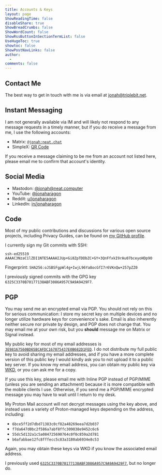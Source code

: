 ```yaml
---
title: Accounts & Keys
layout: page
ShowReadingTime: false
disableShare: true
ShowBreadCrumbs: false
ShowWordCount: false
ShowRssButtonInSectionTermList: false
UseHugoToc: true
showtoc: false
ShowPostNavLinks: false
author:
  -
comments: false
---
```


## Contact Me

The best way to get in touch with me is via email at jonah@triplebit.net.

## Instant Messaging

I am not generally available via IM and will likely not respond to any message requests in a timely manner, but if you do receive a message from me, I use the following accounts:

- Matrix: [`@jonah:neat.chat`](https://matrix.to/#/@jonah:neat.chat)
- SimpleX: [QR Code](/simplex)

If you receive a message claiming to be me from an account not listed here, please email me to confirm that account's identity.

## Social Media

- Mastodon: [@jonah@neat.computer](https://mastodon.neat.computer/@jonah)
- YouTube: [@jonaharagon](https://youtube.com/@jonaharagon)
- Reddit: [u/jonaharagon](https://www.reddit.com/user/JonahAragon)
- LinkedIn: [in/jonaharagon](https://www.linkedin.com/in/jonaharagon/)

## Code

Most of my public contributions and discussions for various open source projects, including Privacy Guides, can be found on [my GitHub profile](https://github.com/jonaharagon).

I currently sign my Git commits with SSH:

```
ssh-ed25519 AAAAC3NzaC1lZDI1NTE5AAAAIJUp+Gi8ZpTDDbZC+GY+3QnFfxkI9rAu07bceyoHDp9O
```

Fingerprint: `SHA256:oJSBSFgpWl4g+IwjL96Ya8ocGfI7r6VKnQw+257pZZ0`

I previously signed commits with the GPG key `6325C3370B70177138ABF3086A957C9A9A9429F7`.

## PGP

You may send me an encrypted email via PGP. You should not rely on this for serious communication: I store my secret key on multiple devices and no longer utilize hardware keys for convenience's sake. Email is also inherently neither secure nor private by design, and PGP does not change that. You may email me at your own risk, but you **should** message me on Matrix or Signal instead.

My public key for most of my email addresses is [`3E98167560BD65BCAFDC167075437E0B682D1FED`](/pgp/3E98167560BD65BCAFDC167075437E0B682D1FED.asc). I do not distribute my full public key to avoid sharing my email addresses, and if you have a more complete version of this public key I would kindly ask you to not upload it to a public key server. If you know my email address, you can obtain my public key via [WKD](https://wiki.gnupg.org/WKD), or you can ask me for a copy.

If you use this key, please email me with Inline PGP instead of PGP/MIME (unless you are sending an attachment) because it is more compatible with the mobile clients I use. Otherwise, if you send me a PGP/MIME encrypted message you may have to wait until I return to my desk.

My Proton Mail account will not decrypt messages using the key above, and instead uses a variety of Proton-managed keys depending on the address, including:

- `6bce5ff2d7dbd71383c0cf82a48269eea7d2b037`
- `f7da647d0bc2f586a7abf8ffc309038e9452c6c6`
- `55dc5d132a1c5a084725690764c0f0c859a2d781`
- `b6afabbae12fc8fffecc5c83a3180ab6934e8c53`

Again, you may obtain these keys via WKD if you know the associated email address.

I previously used [`6325C3370B70177138ABF3086A957C9A9A9429F7`](/pgp/6325C3370B70177138ABF3086A957C9A9A9429F7.asc), but no longer do.
